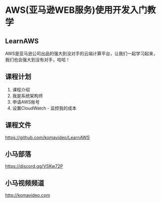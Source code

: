 AWS(亚马逊WEB服务)使用开发入门教学
===============================

## LearnAWS

AWS是亚马逊公司出品的强大到没对手的云端计算平台，让我们一起学习起来，我们也会强大到没有对手，哈哈！

## 课程计划

01. 课程介绍
02. 我是系统架构师
03. 申请AWS账号
04. 设置CloudWatch - 监控我的成本

## 课程文件

https://github.com/komavideo/LearnAWS

## 小马部落

https://discord.gg/VSKw72P

## 小马视频频道

http://komavideo.com
